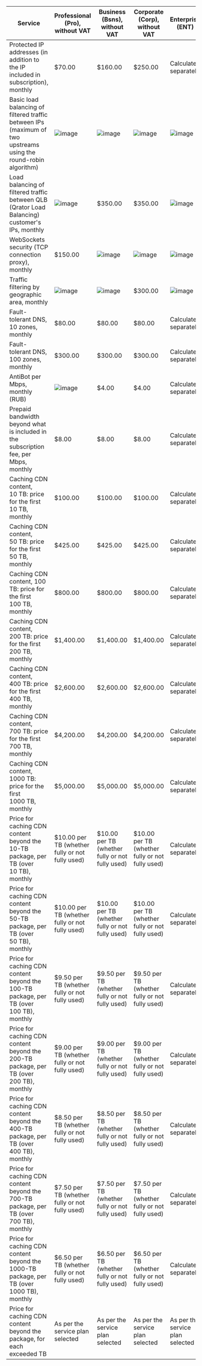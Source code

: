 | Service | Professional<br/>(Pro),<br>without VAT | Business<br/>(Bsns),<br>without VAT | Corporate<br/>(Corp),<br>without VAT | Enterprise<br/>(ENT) |
| --- | --- | --- | --- | --- |
| Protected IP addresses (in addition to the IP included in subscription), monthly | $70.00 | $160.00 | $250.00 | Calculated separately |
| Basic load balancing of filtered traffic between IPs (maximum of two upstreams using the round-robin algorithm) | ![image](../../_assets/common/yes.svg) | ![image](../../_assets/common/yes.svg) | ![image](../../_assets/common/yes.svg) | ![image](../../_assets/common/yes.svg) |
| Load balancing of filtered traffic between QLB (Qrator Load Balancing) customer's IPs, monthly | ![image](../../_assets/common/no.svg) | $350.00 | $350.00 | ![image](../../_assets/common/yes.svg) |
| WebSockets security (TCP connection proxy), monthly | $150.00 | ![image](../../_assets/common/yes.svg) | ![image](../../_assets/common/yes.svg) | ![image](../../_assets/common/yes.svg) |
| Traffic filtering by geographic area, monthly | ![image](../../_assets/common/no.svg) | ![image](../../_assets/common/no.svg) | $300.00 | ![image](../../_assets/common/yes.svg) |
| Fault-tolerant DNS, 10 zones, monthly | $80.00 | $80.00 | $80.00 | Calculated separately |
| Fault-tolerant DNS, 100 zones, monthly | $300.00 | $300.00 | $300.00 | Calculated separately |
| AntiBot per Mbps, monthly (RUB) | ![image](../../_assets/common/no.svg) | $4.00 | $4.00 | Calculated separately |
| Prepaid bandwidth beyond what is included in the subscription fee, per Mbps, monthly | $8.00 | $8.00 | $8.00 | Calculated separately |
| Caching CDN content, 10 TB: price for the first 10 TB, monthly | $100.00  | $100.00 | $100.00 | Calculated separately |
| Caching CDN content, 50 TB: price for the first 50 TB, monthly | $425.00  | $425.00 | $425.00 | Calculated separately |
| Caching CDN content, 100 TB: price for the first 100 TB, monthly | $800.00  | $800.00 | $800.00 | Calculated separately |
| Caching CDN content, 200 TB: price for the first 200 TB, monthly | $1,400.00 | $1,400.00 | $1,400.00 | Calculated separately |
| Caching CDN content, 400 TB: price for the first 400 TB, monthly | $2,600.00  | $2,600.00 | $2,600.00 | Calculated separately |
| Caching CDN content, 700 TB: price for the first 700 TB, monthly | $4,200.00 | $4,200.00 | $4,200.00 | Calculated separately |
| Caching CDN content, 1000 TB: price for the first 1000 TB, monthly | $5,000.00 | $5,000.00 | $5,000.00 | Calculated separately |
| Price for caching CDN content beyond the 10-TB package, per TB (over 10 TB), monthly | $10.00 per TB (whether fully or not fully used) | $10.00 per TB (whether fully or not fully used) | $10.00 per TB (whether fully or not fully used) | Calculated separately | 
| Price for caching CDN content beyond the 50-TB package, per TB (over 50 TB), monthly | $10.00 per TB (whether fully or not fully used) | $10.00 per TB (whether fully or not fully used) | $10.00 per TB (whether fully or not fully used) | Calculated separately |
| Price for caching CDN content beyond the 100-TB package, per TB (over 100 TB), monthly | $9.50 per TB (whether fully or not fully used) | $9.50 per TB (whether fully or not fully used) | $9.50 per TB (whether fully or not fully used) | Calculated separately |
| Price for caching CDN content beyond the 200-TB package, per TB (over 200 TB), monthly | $9.00 per TB (whether fully or not fully used) | $9.00 per TB (whether fully or not fully used) | $9.00 per TB (whether fully or not fully used) | Calculated separately |
| Price for caching CDN content beyond the 400-TB package, per TB (over 400 TB), monthly | $8.50 per TB (whether fully or not fully used) | $8.50 per TB (whether fully or not fully used) | $8.50 per TB (whether fully or not fully used) | Calculated separately |
| Price for caching CDN content beyond the 700-TB package, per TB (over 700 TB), monthly | $7.50 per TB (whether fully or not fully used) | $7.50 per TB (whether fully or not fully used) | $7.50 per TB (whether fully or not fully used) | Calculated separately |
| Price for caching CDN content beyond the 1000-TB package, per TB (over 1000 TB), monthly | $6.50 per TB (whether fully or not fully used) | $6.50 per TB (whether fully or not fully used) | $6.50 per TB (whether fully or not fully used) | Calculated separately |
| Price for caching CDN content beyond the package, for each exceeded TB | As per the service plan selected | As per the service plan selected | As per the service plan selected | As per the service plan selected |